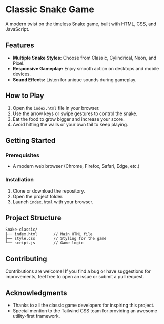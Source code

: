 # Classic Snake Game

A modern twist on the timeless Snake game, built with HTML, CSS, and JavaScript.

## Features

- **Multiple Snake Styles:** Choose from Classic, Cylindrical, Neon, and Pixel.
- **Responsive Gameplay:** Enjoy smooth action on desktops and mobile devices.
- **Sound Effects:** Listen for unique sounds during gameplay.

## How to Play

1. Open the `index.html` file in your browser.
2. Use the arrow keys or swipe gestures to control the snake.
3. Eat the food to grow bigger and increase your score.
4. Avoid hitting the walls or your own tail to keep playing.

## Getting Started

### Prerequisites

- A modern web browser (Chrome, Firefox, Safari, Edge, etc.)

### Installation

1. Clone or download the repository.
2. Open the project folder.
3. Launch `index.html` with your browser.

## Project Structure

```
Snake-classic/
├── index.html       // Main HTML file
├── style.css        // Styling for the game
└── script.js        // Game logic
```

## Contributing

Contributions are welcome! If you find a bug or have suggestions for improvements, feel free to open an issue or submit a pull request.


## Acknowledgments

- Thanks to all the classic game developers for inspiring this project.
- Special mention to the Tailwind CSS team for providing an awesome utility-first framework.